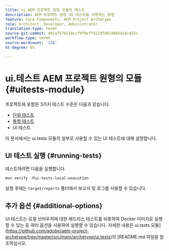 ```yaml
---
title: ui.AEM 프로젝트 원형 모듈의 테스트
description: AEM 프로젝트 원형 UI 테스트를 사용하는 방법
feature: Core Components, AEM Project Archetype
role: Architect, Developer, Administrator
translation-type: tm+mt
source-git-commit: d01a7576518ccf9f0effd12dfd8198854c6cd55c
workflow-type: tm+mt
source-wordcount: '120'
ht-degree: 0%

---
```



# ui.테스트 AEM 프로젝트 원형의 모듈 {#uitests-module}

프로젝트에 포함된 3가지 테스트 수준은 다음과 같습니다.

* [단위 테스트](core.md#unit-tests)
* [통합 테스트](ittests.md)
* UI 테스트

이 문서에서는 ui.tests 모듈의 일부로 사용할 수 있는 UI 테스트에 대해 설명합니다.

## UI 테스트 실행 {#running-tests}

테스트하려면 다음을 실행합니다.

```shell
mvn verify -Pui-tests-local-execution
```

실행 후에는 `target/reports` 폴더에서 보고서 및 로그를 사용할 수 있습니다.

## 추가 옵션 {#additional-options}

UI 테스트는 로컬 브라우저에 대한 헤드리스 테스트를 비롯하여 Docker 이미지로 실행할 수 있는 등 여러 옵션을 사용하여 실행할 수 있습니다. 자세한 내용은 ui.tests 모듈](https://github.com/adobe/aem-project-archetype/tree/master/src/main/archetype/ui.tests)의 [README.md 파일을 참조하십시오.

